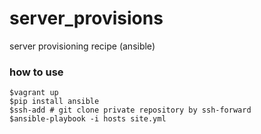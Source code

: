 # server_provisions
server provisioning recipe (ansible)

### how to use

```
$vagrant up
$pip install ansible
$ssh-add # git clone private repository by ssh-forward
$ansible-playbook -i hosts site.yml
```
